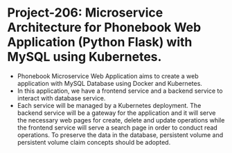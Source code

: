# Project-206: Microservice Architecture for Phonebook Web Application (Python Flask) with MySQL using Kubernetes.

- Phonebook Microservice Web Application aims to create a web application with MySQL Database using Docker and Kubernetes.
- In this application, we have a frontend service and a backend service to interact with database service.
- Each service will be managed by a Kubernetes deployment. The backend service will be a gateway for the application and it will serve the necessary web pages for create, delete and update operations while the frontend service will serve a search page in order to conduct read operations. To preserve the data in the database, persistent volume and persistent volume claim concepts should be adopted.
